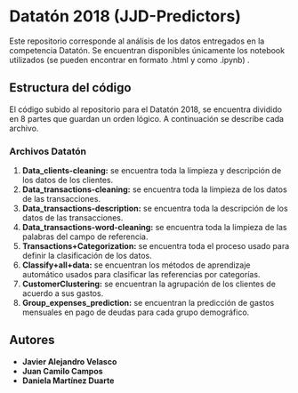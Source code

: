 # Datatón 2018 (JJD-Predictors)

Este repositorio corresponde al análisis de los datos entregados en la competencia Datatón. Se encuentran disponibles únicamente los notebook utilizados (se pueden encontrar en formato .html y como .ipynb) . 

## Estructura del código

El código subido al repositorio para el Datatón 2018, se encuentra dividido en 8 partes que guardan un orden lógico. A continuación se describe cada archivo. 

### Archivos Datatón
1. **Data_clients-cleaning:** se encuentra toda la limpieza y descripción de los datos de los clientes.
2.  **Data_transactions-cleaning:** se encuentra toda la limpieza  de los datos de las transacciones. 
3. **Data_transactions-description:** se encuentra toda la  descripción de los datos de las transacciones. 
4. **Data_transactions-word-cleaning:** se encuentra toda la  limpieza de las palabras del campo de referencia.
5. **Transactions+Categorization:** se encuentra toda el proceso usado para definir la clasificación de los datos.
6.  **Classify+all+data:** se encuentran los métodos de aprendizaje automático usados para clasificar las referencias por categorías. 
7. **CustomerClustering:** se encuentran la agrupación de los clientes de acuerdo a sus gastos.
8. **Group_expenses_prediction:** se encuentran la predicción de gastos mensuales en pago de deudas para cada grupo demográfico. 


## Autores

* **Javier Alejandro Velasco** 
* **Juan Camilo Campos** 
* **Daniela Martínez Duarte** 
